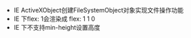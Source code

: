 + IE ActiveXObject创建FileSystemObject对象实现文件操作功能
+ IE 下flex: 1会渲染成 flex: 1 1 0
+ IE 下不支持min-height设置高度